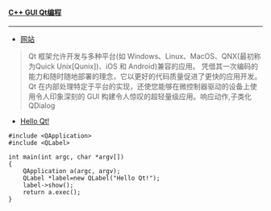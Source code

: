 #### [C++ GUI Qt编程](http://www.qtcn.org/gpq4/) 
----
* [网站](https://www.informit.com/store/c-plus-plus-gui-programming-with-qt4-9780132354165)
> Qt 框架允许开发与多种平台(如 Windows、Linux、MacOS、QNX(最初称为Quick Unix[Qunix])、iOS 和 Android)兼容的应用。 凭借其一次编码的能力和随时随地部署的理念，它以更好的代码质量促进了更快的应用开发。 Qt 在内部处理特定于平台的实现，还使您能够在微控制器驱动的设备上使用令人印象深刻的 GUI 构建令人惊叹的超轻量级应用。响应动作,子类化QDialog
* [Hello Qt!](https://doc.qt.io/)
```
#include <QApplication>
#include <QLabel>

int main(int argc, char *argv[])
{
    QApplication a(argc, argv);
    QLabel *label=new QLabel("Hello Qt!");
    label->show();
    return a.exec();
}
```



